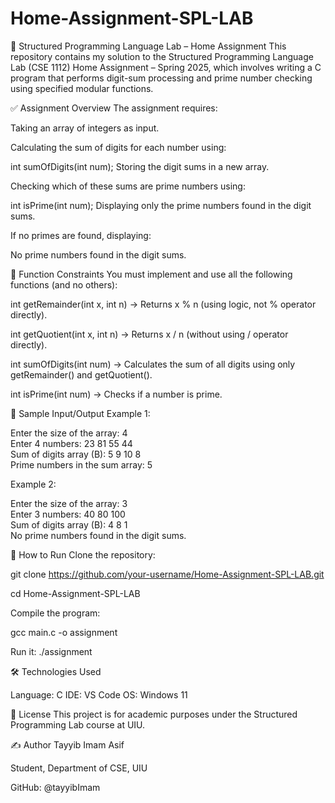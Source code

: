 # Home-Assignment-SPL-LAB
🧮 Structured Programming Language Lab – Home Assignment
This repository contains my solution to the Structured Programming Language Lab (CSE 1112) Home Assignment – Spring 2025, which involves writing a C program that performs digit-sum processing and prime number checking using specified modular functions.

✅ Assignment Overview
The assignment requires:

Taking an array of integers as input.

Calculating the sum of digits for each number using:

int sumOfDigits(int num);
Storing the digit sums in a new array.

Checking which of these sums are prime numbers using:

int isPrime(int num);
Displaying only the prime numbers found in the digit sums.

If no primes are found, displaying:

No prime numbers found in the digit sums.

📌 Function Constraints
You must implement and use all the following functions (and no others):

int getRemainder(int x, int n)
→ Returns x % n (using logic, not % operator directly).

int getQuotient(int x, int n)
→ Returns x / n (without using / operator directly).

int sumOfDigits(int num)
→ Calculates the sum of all digits using only getRemainder() and getQuotient().

int isPrime(int num)
→ Checks if a number is prime.

🧪 Sample Input/Output
Example 1:

Enter the size of the array: 4  
Enter 4 numbers: 23 81 55 44  
Sum of digits array (B): 5 9 10 8  
Prime numbers in the sum array: 5 

Example 2:

Enter the size of the array: 3  
Enter 3 numbers: 40 80 100  
Sum of digits array (B): 4 8 1  
No prime numbers found in the digit sums.  


🚀 How to Run
Clone the repository:

git clone https://github.com/your-username/Home-Assignment-SPL-LAB.git

cd Home-Assignment-SPL-LAB


Compile the program:

gcc main.c -o assignment


Run it:
./assignment

🛠 Technologies Used

Language: C
IDE: VS Code
OS: Windows 11

📄 License
This project is for academic purposes under the Structured Programming Lab course at UIU.

✍️ Author
Tayyib Imam Asif

Student, Department of CSE, UIU

GitHub: @tayyibImam
